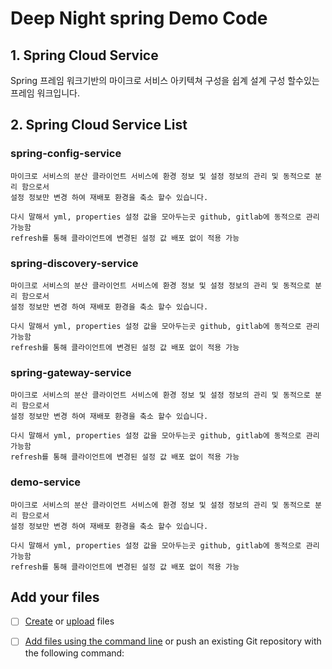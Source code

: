 # Deep Night spring Demo Code

## 1. Spring Cloud Service
Spring 프레임 워크기반의 마이크로 서비스 아키텍쳐 구성을 쉽계 설계 구성 할수있는 프레임 워크입니다.

## 2. Spring Cloud Service List
  
### spring-config-service
``` 
마이크로 서비스의 분산 클라이언트 서비스에 환경 정보 및 설정 정보의 관리 및 동적으로 분리 함으로서 
설정 정보만 변경 하여 재배포 환경을 축소 할수 있습니다.
 
다시 말해서 yml, properties 설정 값을 모아두는곳 github, gitlab에 동적으로 관리 가능함 
refresh를 통해 클라이언트에 변경된 설정 값 배포 없이 적용 가능  
```
### spring-discovery-service
``` 
마이크로 서비스의 분산 클라이언트 서비스에 환경 정보 및 설정 정보의 관리 및 동적으로 분리 함으로서 
설정 정보만 변경 하여 재배포 환경을 축소 할수 있습니다.
 
다시 말해서 yml, properties 설정 값을 모아두는곳 github, gitlab에 동적으로 관리 가능함 
refresh를 통해 클라이언트에 변경된 설정 값 배포 없이 적용 가능  
```
### spring-gateway-service
``` 
마이크로 서비스의 분산 클라이언트 서비스에 환경 정보 및 설정 정보의 관리 및 동적으로 분리 함으로서 
설정 정보만 변경 하여 재배포 환경을 축소 할수 있습니다.
 
다시 말해서 yml, properties 설정 값을 모아두는곳 github, gitlab에 동적으로 관리 가능함 
refresh를 통해 클라이언트에 변경된 설정 값 배포 없이 적용 가능  
```
### demo-service
``` 
마이크로 서비스의 분산 클라이언트 서비스에 환경 정보 및 설정 정보의 관리 및 동적으로 분리 함으로서 
설정 정보만 변경 하여 재배포 환경을 축소 할수 있습니다.
 
다시 말해서 yml, properties 설정 값을 모아두는곳 github, gitlab에 동적으로 관리 가능함 
refresh를 통해 클라이언트에 변경된 설정 값 배포 없이 적용 가능  
```

 ## Add your files

- [ ] [Create](https://docs.gitlab.com/ee/user/project/repository/web_editor.html#create-a-file) or [upload](https://docs.gitlab.com/ee/user/project/repository/web_editor.html#upload-a-file) files
- [ ] [Add files using the command line](https://docs.gitlab.com/ee/gitlab-basics/add-file.html#add-a-file-using-the-command-line) or push an existing Git repository with the following command:



